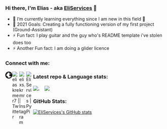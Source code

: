 ### Hi there, I'm Elias - aka [EliServices][website] 👋

- 🌱 I’m currently learning everything since I am new in this field 🤣
- 🥅 2021 Goals: Creating a fully functioning version of my first project (Ground-Assistant) 
- ⚡ Fun fact: I play guitar and the guy who's README template i've stolen does too
- ⚡ Another Fun fact: I am doing a glider licence

### Connect with me:

[<img align="left" alt="EliServices.servehttp.com" width="22px" src="https://raw.githubusercontent.com/iconic/open-iconic/master/svg/globe.svg" />][website]
[<img align="left" alt="eliaskremer7 | Twitter" width="22px" src="https://cdn.jsdelivr.net/npm/simple-icons@v3/icons/twitter.svg" />][twitter]
[<img align="left" alt="elixs.krmr | Instagram" width="22px" src="https://cdn.jsdelivr.net/npm/simple-icons@v3/icons/instagram.svg" />][instagram]
[<img align="left" alt="EliServices | PyPi" width="22px" src="https://cdn.jsdelivr.net/npm/simple-icons@v3/icons/instagram.svg" />][pypi]

### Latest repo & Language stats:

<a href="https://github.com/EliServices/Ground-Assistant-V2.X">
  <img align="center" src="https://github-readme-stats.vercel.app/api/pin/?username=EliServices&repo=Ground-Assistant-V2.X">
</a> &nbsp &nbsp
<a href="https://github.com/anuraghazra/github-readme-stats">
  <img align="center" src="https://github-readme-stats.vercel.app/api/top-langs/?username=EliServices&layout=compact">
</a>

### GitHub Stats:

[![EliServices's GitHub stats](https://github-readme-stats.vercel.app/api?username=EliServices&show_icons=true&theme=vision-friendly-dark)](https://github.com/anuraghazra/github-readme-stats)

[website]: https://eliservices.servehttp.com
[twitter]: https://twitter.com/eliaskremer7
[instagram]: https://instagram.com/elixs.krmr
[pypi]: https://pypi.org/user/EliServices/

